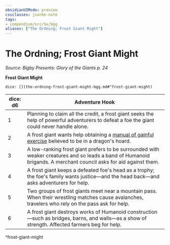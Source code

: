 ```yaml
---
obsidianUIMode: preview
cssclasses: json5e-note
tags:
- compendium/src/5e/bgg
aliases: ["The Ordning; Frost Giant Might"]
---
```

# The Ordning; Frost Giant Might
*Source: Bigby Presents: Glory of the Giants p. 24* 

**Frost Giant Might**

`dice: [](the-ordning-frost-giant-might-bgg.md#^frost-giant-might)`

| dice: d6 | Adventure Hook |
|----------|----------------|
| 1 | Planning to claim all the credit, a frost giant seeks the help of powerful adventurers to defeat a foe the giant could never handle alone. |
| 2 | A frost giant wants help obtaining a [manual of gainful exercise](Mechanics/items/manual-of-gainful-exercise.md) believed to be in a dragon's hoard. |
| 3 | A low-ranking frost giant prefers to be surrounded with weaker creatures and so leads a band of Humanoid brigands. A merchant council asks for aid against them. |
| 4 | A frost giant keeps a defeated foe's head as a trophy; the foe's family wants justice—and the head back—and asks adventurers for help. |
| 5 | Two groups of frost giants meet near a mountain pass. When their wrestling matches cause avalanches, travelers who rely on the pass ask for help. |
| 6 | A frost giant destroys works of Humanoid construction—such as bridges, barns, and walls—as a show of strength. Affected farmers beg for help. |
^frost-giant-might